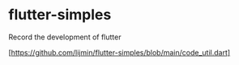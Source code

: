 # flutter-simples
Record the development of flutter

[https://github.com/lijmin/flutter-simples/blob/main/code_util.dart]

